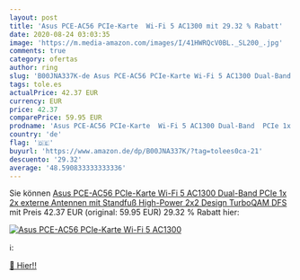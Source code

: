 ```yaml
---
layout: post
title: 'Asus PCE-AC56 PCIe-Karte  Wi-Fi 5 AC1300 mit 29.32 % Rabatt'
date: 2020-08-24 03:03:35
image: 'https://m.media-amazon.com/images/I/41HWRQcV0BL._SL200_.jpg'
comments: true
category: ofertas
author: ring
slug: 'B00JNA337K-de Asus PCE-AC56 PCIe-Karte Wi-Fi 5 AC1300 Dual-Band PCIe 1x...'
tags: tole.es
actualPrice: 42.37 EUR
currency: EUR
price: 42.37
comparePrice: 59.95 EUR
prodname: 'Asus PCE-AC56 PCIe-Karte  Wi-Fi 5 AC1300 Dual-Band  PCIe 1x  2x externe Antennen mit Standfuß  High-Power 2x2 Design  TurboQAM  DFS '
country: 'de'
flag: '🇩🇪'
buyurl: 'https://www.amazon.de/dp/B00JNA337K/?tag=tolees0ca-21'
descuento: '29.32'
average: '48.590833333333336'
---
```


Sie können [Asus PCE-AC56 PCIe-Karte  Wi-Fi 5 AC1300 Dual-Band  PCIe 1x  2x externe Antennen mit Standfuß  High-Power 2x2 Design  TurboQAM  DFS ](https://www.amazon.de/dp/B00JNA337K/?tag=tolees0ca-21) mit Preis 42.37 EUR (original: 59.95 EUR) 29.32 % Rabatt hier:

[![Asus PCE-AC56 PCIe-Karte  Wi-Fi 5 AC1300](https://m.media-amazon.com/images/I/41HWRQcV0BL._SL200_.jpg)](https://www.amazon.de/dp/B00JNA337K/?tag=tolees0ca-21)

ℹ️:


[🛒 Hier!!](https://www.amazon.de/dp/B00JNA337K/?tag=tolees0ca-21)

